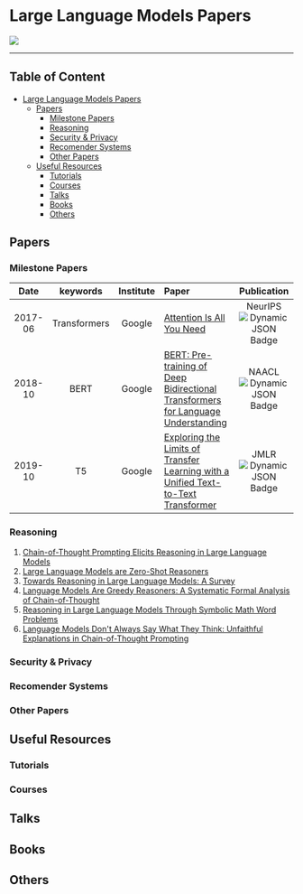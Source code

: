 # Large Language Models Papers

![](resources/image1.gif)

---

## Table of Content

- [Large Language Models Papers](#Large-Language-Models-Papers)
  - [Papers](#papers)
    - [Milestone Papers](#Milestone-Papers)
    - [Reasoning](#Reasoning)
    - [Security & Privacy](#Security-&-Privacy)
    - [Recomender Systems](#Recomender-Systems)
    - [Other Papers](#Other-Papers)
  - [Useful Resources](#Useful-Resources)
    - [Tutorials](#Tutorials)
    - [Courses](#Courses)
    - [Talks](#Talks)
    - [Books](#Books)
    - [Others](#Others)


## Papers

### Milestone Papers

|  Date  |       keywords       |    Institute    | Paper                                                                                                                                                                               | Publication |
| :-----: | :------------------: | :--------------: | :---------------------------------------------------------------------------------------------------------------------------------------------------------------------------------- | :---------: |
| 2017-06 |     Transformers     |      Google      | [Attention Is All You Need](https://arxiv.org/pdf/1706.03762.pdf)                                                                                                                      |   NeurIPS<br>  ![Dynamic JSON Badge](https://img.shields.io/badge/dynamic/json?url=https%3A%2F%2Fapi.semanticscholar.org%2Fgraph%2Fv1%2Fpaper%2F204e3073870fae3d05bcbc2f6a8e263d9b72e776%3Ffields%3DcitationCount&query=%24.citationCount&label=citation) |
| 2018-10 |         BERT         |      Google      | [BERT: Pre-training of Deep Bidirectional Transformers for Language Understanding](https://aclanthology.org/N19-1423.pdf)                                                              |    NAACL <br>![Dynamic JSON Badge](https://img.shields.io/badge/dynamic/json?url=https%3A%2F%2Fapi.semanticscholar.org%2Fgraph%2Fv1%2Fpaper%2Fdf2b0e26d0599ce3e70df8a9da02e51594e0e992%3Ffields%3DcitationCount&query=%24.citationCount&label=citation)    |
| 2019-10 |          T5          |      Google      | [Exploring the Limits of Transfer Learning with a Unified Text-to-Text Transformer](https://jmlr.org/papers/v21/20-074.html)                                                           |    JMLR<br>  ![Dynamic JSON Badge](https://img.shields.io/badge/dynamic/json?url=https%3A%2F%2Fapi.semanticscholar.org%2Fgraph%2Fv1%2Fpaper%2F3cfb319689f06bf04c2e28399361f414ca32c4b3%3Ffields%3DcitationCount&query=%24.citationCount&label=citation)  |




### Reasoning 
1. [Chain-of-Thought Prompting Elicits Reasoning in Large Language Models](https://proceedings.neurips.cc/paper_files/paper/2022/file/9d5609613524ecf4f15af0f7b31abca4-Paper-Conference.pdf)
2. [Large Language Models are Zero-Shot Reasoners](https://proceedings.neurips.cc/paper_files/paper/2022/file/8bb0d291acd4acf06ef112099c16f326-Supplemental-Conference.pdf)
3. [Towards Reasoning in Large Language Models: A Survey](https://arxiv.org/abs/2212.10403)
4. [Language Models Are Greedy Reasoners: A Systematic Formal Analysis of Chain-of-Thought](https://arxiv.org/abs/2210.01240)
5. [Reasoning in Large Language Models Through Symbolic Math Word Problems](https://arxiv.org/abs/2308.01906)
6. [Language Models Don't Always Say What They Think: Unfaithful Explanations in Chain-of-Thought Prompting](https://arxiv.org/abs/2305.04388)

### Security & Privacy

### Recomender Systems

### Other Papers

## Useful Resources

### Tutorials

### Courses

## Talks

## Books

## Others




